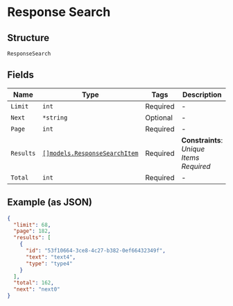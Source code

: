 
# Response Search

## Structure

`ResponseSearch`

## Fields

| Name | Type | Tags | Description |
|  --- | --- | --- | --- |
| `Limit` | `int` | Required | - |
| `Next` | `*string` | Optional | - |
| `Page` | `int` | Required | - |
| `Results` | [`[]models.ResponseSearchItem`](../../doc/models/response-search-item.md) | Required | **Constraints**: *Unique Items Required* |
| `Total` | `int` | Required | - |

## Example (as JSON)

```json
{
  "limit": 68,
  "page": 182,
  "results": [
    {
      "id": "53f10664-3ce8-4c27-b382-0ef66432349f",
      "text": "text4",
      "type": "type4"
    }
  ],
  "total": 162,
  "next": "next0"
}
```

